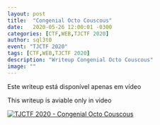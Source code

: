 ```yaml
---
layout: post
title:  "Congenial Octo Couscous"
date:   2020-05-26 12:00:01 -0300
categories: [CTF,WEB,TJCTF 2020]
author: sql3t0
event: "TJCTF 2020"
tags: [CTF,WEB,TJCTF 2020]
description: "Writeup Congenial Octo Couscous"
image: ""
---
```


Este writeup está disponível apenas em vídeo

This writeup is aviable only in video

[![TJCTF 2020 - Congenial Octo Couscous](https://img.youtube.com/vi/OdswsbHbQlM/0.jpg)](https://www.youtube.com/watch?v=OdswsbHbQlM "TJCTF - Congenial Octo Couscous")
